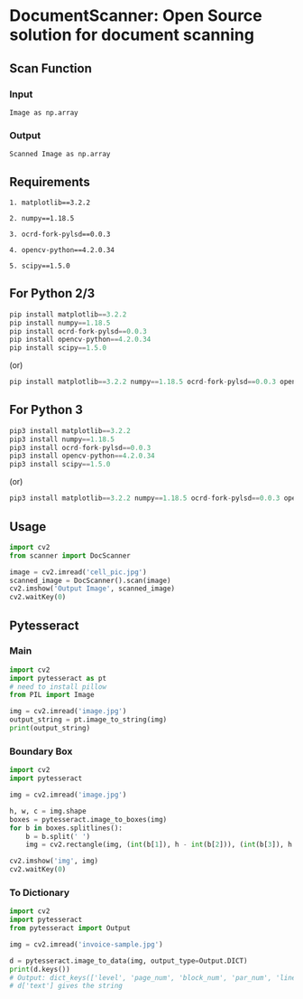 # DocumentScanner: Open Source solution for document scanning

## Scan Function

### Input

`Image as np.array`

### Output

`Scanned Image as np.array`

## Requirements

`1. matplotlib==3.2.2`

`2. numpy==1.18.5`

`3. ocrd-fork-pylsd==0.0.3`

`4. opencv-python==4.2.0.34`

`5. scipy==1.5.0`

## For Python 2/3

```js
pip install matplotlib==3.2.2
pip install numpy==1.18.5
pip install ocrd-fork-pylsd==0.0.3
pip install opencv-python==4.2.0.34
pip install scipy==1.5.0
```

(or)

```js
pip install matplotlib==3.2.2 numpy==1.18.5 ocrd-fork-pylsd==0.0.3 opencv-python==4.2.0.34 scipy==1.5.0
```

## For Python 3

```js
pip3 install matplotlib==3.2.2
pip3 install numpy==1.18.5
pip3 install ocrd-fork-pylsd==0.0.3
pip3 install opencv-python==4.2.0.34
pip3 install scipy==1.5.0
```

(or)

```js
pip3 install matplotlib==3.2.2 numpy==1.18.5 ocrd-fork-pylsd==0.0.3 opencv-python==4.2.0.34 scipy==1.5.0
```

## Usage

```py
import cv2
from scanner import DocScanner

image = cv2.imread('cell_pic.jpg')
scanned_image = DocScanner().scan(image)
cv2.imshow('Output Image', scanned_image)
cv2.waitKey(0)
```

## Pytesseract

### Main

```py
import cv2
import pytesseract as pt
# need to install pillow
from PIL import Image

img = cv2.imread('image.jpg')
output_string = pt.image_to_string(img)
print(output_string)
```

### Boundary Box
```py
import cv2
import pytesseract

img = cv2.imread('image.jpg')

h, w, c = img.shape
boxes = pytesseract.image_to_boxes(img) 
for b in boxes.splitlines():
    b = b.split(' ')
    img = cv2.rectangle(img, (int(b[1]), h - int(b[2])), (int(b[3]), h - int(b[4])), (0, 255, 0), 2)

cv2.imshow('img', img)
cv2.waitKey(0)
```

### To Dictionary
```py
import cv2
import pytesseract
from pytesseract import Output

img = cv2.imread('invoice-sample.jpg')

d = pytesseract.image_to_data(img, output_type=Output.DICT)
print(d.keys())
# Output: dict_keys(['level', 'page_num', 'block_num', 'par_num', 'line_num', 'word_num', 'left', 'top', 'width', 'height', 'conf', 'text'])
# d['text'] gives the string
```
